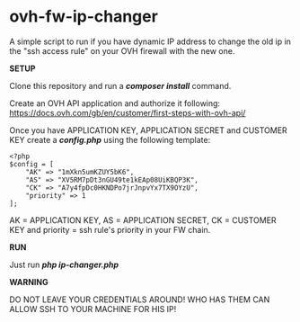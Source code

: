 # ovh-fw-ip-changer
A simple script to run if you have dynamic IP address to change the old ip in the "ssh access rule" on your OVH firewall 
with the new one.

**SETUP**

Clone this repository and run a ***composer install*** command.

Create an OVH API application and authorize it following: https://docs.ovh.com/gb/en/customer/first-steps-with-ovh-api/

Once you have APPLICATION KEY, APPLICATION SECRET and CUSTOMER KEY create a ***config.php*** using the following template:
```
<?php
$config = [
    "AK" => "1mXkn5umKZUY5bK6",
    "AS" => "XV5RM7pDt3nGU49te1kEAp08UiKBQP3K",
    "CK" => "A7y4fpDc0HKNDPo7jrJnpvYx7TX9OYzU",
    "priority" => 1
];
```

AK = APPLICATION KEY, AS = APPLICATION SECRET, CK = CUSTOMER KEY and priority = ssh rule's priority in your FW chain.

**RUN**

Just run ***php ip-changer.php***

**WARNING**

DO NOT LEAVE YOUR CREDENTIALS AROUND! WHO HAS THEM CAN ALLOW SSH TO YOUR MACHINE FOR HIS IP!